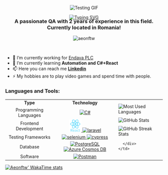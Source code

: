 <p align="center">
  <img src="testing.gif" alt="Testing GIF">
</p>
<p align="center">
  <a href="https://git.io/typing-svg">
    <img src="https://readme-typing-svg.demolab.com?font=Fira+Code&weight=900&size=25&duration=1000&pause=1000&center=true&vCenter=true&random=false&width=435&lines=Hi+%F0%9F%91%8B;I'm+Ionut+Cioncu" alt="Typing SVG">
  </a>
</p>
<h3 align="center" style="margin-top: -20px;">A passionate QA with 2 years of experience in this field.<br/> Currently located in Romania!</h3>
<p align="center"> <img src="https://komarev.com/ghpvc/?username=aeonftw&label=Profile%20views&color=0e75b6&style=flat" alt="aeonftw" /> </p>
<br />

- 🔭 I’m currently working for [Endava PLC](https://www.endava.com/)
- 🌱 I’m currently learning **Automation and C#+React**
- 📫 Here you can reach me **[Linkedin](https://www.linkedin.com/in/cioncu/)**
- ⚡ My hobbies are to play video games and spend time with people.

<h3 align="left">Languages and Tools:</h3>

<table>
  <tr>
    <td style="text-align: center;"><b>Type</b></td>
    <td style="text-align: center;"><b>Technology</b></td>
    <td rowspan="8" style="height: 100%; border:none">
    <div style="display: flex; flex-direction: column; align-items: center; width: 100%;">
  <img src="https://github-readme-stats.vercel.app/api/top-langs/?username=aeonftw&layout=compact" alt="Most Used Languages" style="width: 100%; max-width: 300px; margin-bottom: 10px;" />
  <img src="https://github-readme-stats.vercel.app/api?username=aeonftw&show_icons=true" alt="GitHub Stats" style="width: 100%; max-width: 300px; margin-bottom: 10px;" />
  <img src="https://github-readme-streak-stats.herokuapp.com/?user=aeonftw" alt="GitHub Streak Stats" style="width: 100%; max-width: 300px;" />
</div>

      </div>
    </td>
  </tr>
  <tr>
    <td style="text-align: center;">Programming Languages</td>
    <td style="text-align: center;">
      <a href="https://dotnet.microsoft.com/en-us/languages/csharp" target="_blank" rel="noreferrer">
        <img src="https://upload.wikimedia.org/wikipedia/commons/thumb/b/bd/Logo_C_sharp.svg/256px-Logo_C_sharp.svg.png?20221121173824" alt="C#" width="40" height="40" />
      </a>
    </td>
  </tr>
  <tr>
    <td style="text-align: center;">Frontend Development</td>
    <td style="text-align: center;">
      <a href="https://reactjs.org/" target="_blank" rel="noreferrer">
        <img src="https://raw.githubusercontent.com/devicons/devicon/master/icons/react/react-original-wordmark.svg" alt="react" width="40" height="40" />
      </a>
      <a href="https://laravel.com/" target="_blank" rel="noreferrer">
        <img src="https://cdn.worldvectorlogo.com/logos/laravel-2.svg" alt="laravel" width="40" height="40"/>
      </a>
    </td>
  </tr>
  <tr>
    <td style="text-align: center;">Testing Frameworks</td>
    <td style="text-align: center;">
      <a href="https://www.selenium.dev/" target="_blank" rel="noreferrer">
        <img src="https://www.svgrepo.com/show/354321/selenium.svg" alt="selenium" width="40" height="40" />
      </a>
      <a href="https://cypress.io" target="_blank" rel="noreferrer">
        <img src="https://encrypted-tbn0.gstatic.com/images?q=tbn:ANd9GcT8OsWAcPBtf_ZWvYGoxVBSNjoLZnxrMujp6RbPaWaUpA&s" alt="cypress" width="40" height="40" />
      </a>
    </td>
  </tr>
  <tr>
    <td style="text-align: center;">Database</td>
    <td style="text-align: center;">
      <a href="https://www.postgresql.org/" target="_blank" rel="noreferrer">
        <img src="https://upload.wikimedia.org/wikipedia/commons/thumb/2/29/Postgresql_elephant.svg/800px-Postgresql_elephant.svg.png" alt="PostgreSQL" width="40" height="40" />
      </a>
      <a href="https://azure.microsoft.com/en-us/products/cosmos-db/" target="_blank" rel="noreferrer">
        <img src="https://logowik.com/content/uploads/images/azure-cosmos-db7049.jpg" alt="Azure Cosmos DB" width="40" height="40" />
      </a>
    </td>
  </tr>
  <tr>
    <td style="text-align: center;">Software</td>
    <td style="text-align: center;">
      <a href="https://postman.com" target="_blank" rel="noreferrer">
        <img src="https://www.vectorlogo.zone/logos/getpostman/getpostman-icon.svg" alt="Postman" width="40" height="40"/>
      </a>
    </td>
  </tr>
</table>

[![Aeonftw' WakaTime stats](https://github-readme-stats.vercel.app/api/wakatime?username=aeonftw&layout=compact)](https://github.com/aeonftw)

